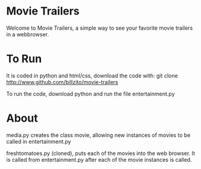 # Movie Trailers

Welcome to Movie Trailers, a simple way to see your favorite movie trailers in a webbrowser. 

# To Run
It is coded in python and html/css, download the code with: git clone http://www.github.com/billzito/movie-trailers

To run the code, download python and run the file entertainment.py

# About
media.py creates the class movie, allowing new instances of movies to be called in entertainment.py

freshtomatoes.py (cloned), puts each of the movies into the web browser. It is called from entertainment.py after each of the movie instances is called.
